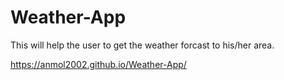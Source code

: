 # Weather-App
This will help the user to get the weather forcast to his/her area.


https://anmol2002.github.io/Weather-App/
